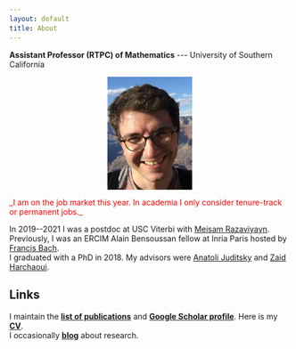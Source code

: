 ```yaml
---
layout: default
title: About
---
```


__Assistant Professor (RTPC) of Mathematics__ --- University of Southern California  

<p align="center">
<img src="photoGrandCanyon-cropped-stronger.jpg" alt="Getty museum" width="30%" align="center" hspace="20">
</p>
  
<span style="color:red;">
_I am on the job market this year. In academia I only consider tenure-track or permanent jobs._  
</span>  
  
In 2019--2021 I was a postdoc at USC Viterbi with [Meisam Razaviyayn](https://sites.usc.edu/razaviyayn/research/). Previously, I was an ERCIM Alain Bensoussan fellow at Inria Paris hosted by [Francis Bach](https://www.di.ens.fr/~fbach/).  
I graduated with a PhD in 2018. My advisors were [Anatoli Juditsky](https://ljk.imag.fr/membres/Anatoli.Iouditski/) and [Zaid Harchaoui](http://faculty.washington.edu/zaid/index.html). 
<br />
  
## Links ##

I maintain the [__list of publications__](/papers) and [__Google Scholar profile__](https://scholar.google.fr/citations?user=2IvZJ3cAAAAJ&hl=en). Here is my [__CV__](assets/dmitrii_ostrovskii_CV.pdf).  
I occasionally [__blog__](https://ostrodmit.github.io/blog/) about research.